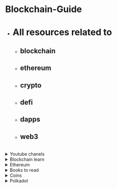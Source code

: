 # Blockchain-Guide
- # All resources related to 
  - ## blockchain
  - ## ethereum
  - ## crypto
  - ## defi
  - ## dapps
  - ## web3

<br/>
<details><summary>Youtube chanels</summary>
  
## Youtube Channels
  >[Dapp University](https://www.youtube.com/channel/UCY0xL8V6NzzFcwzHCgB8orQ)
  
  >[Whiteboard Crypto](https://www.youtube.com/channel/UCsYYksPHiGqXHPoHI-fm5sg)
  
  >[EthBuild](https://www.youtube.com/watch?v=30pa790tIIA&list=PLJz1HruEnenCXH7KW7wBCEBnBLOVkiqIi)
</details>

<details><summary>Blockchain learn</summary>
  
## Blockchain learn
  >[Crypto Zombies](https://cryptozombies.io/)
  
</details>

<details><summary>Ethereum</summary>

## Ethereum
  >[Ethereum Docs](https://ethereum.org/)
  
  - ### Programming
    >[Solidity](https://docs.soliditylang.org/en/v0.8.10/)
    
    >[we3.js](https://web3js.readthedocs.io/en/v1.5.2/)
    
    >[.NET Library for Ethereum](https://docs.nethereum.com/en/latest/)
  
  - ### IPFS
    >[IPFS](https://docs.ipfs.io/concepts/what-is-ipfs/#decentralization)
   
  - ### Infura
    >[Infura](https://medium.com/what-is-infura/what-is-infura-59dbdd778455)
    
    >[Infura Docs](https://infura.io/docs)
    
    >[Infura FAQ](https://infura.io/docs)
  
</details>

<details><summary>Books to read</summary>
  
  - ## Books
    >[Metaverse](https://github.com/joYyHack/Blockchain-Guide/files/7737602/9c2a5258-55ca-498e-8268-e4ae10718084.pdf)
  
    >[Defi](https://github.com/joYyHack/Blockchain-Guide/files/7737618/dbbd14a5-c140-4e82-911a-d4b4188a6f07.pdf)
  
    >[Microservices](https://github.com/joYyHack/Blockchain-Guide/files/7737656/Microservices.pdf)

</details>

<details><summary>Coins</summary>
 
## Coins
  >[CoinMarketCup](https://coinmarketcap.com/)
  
  >[CoinGeko](https://www.coingecko.com/en)
  
  - ### Methodologies
    >[CoinMarketCup(Methodologies)](https://support.coinmarketcap.com/hc/en-us/categories/360003242592-Listings-and-Methodologies)
  
    >[CoinGecko(Methodologies)](https://www.coingecko.com/en/methodology)
   
    >[What is market cup?](https://www.investopedia.com/terms/m/marketcapitalization.asp)
    
    >[Traiding pairs](https://cryptocurrencyfacts.com/what-are-trading-pairs-in-cryptocurrency/)
    
  - ### Upcoming Events
    >[CoinMarketCal](https://coinmarketcal.com/)
  
    >[CoinMarketCap(Upcoming)](https://coinmarketcap.com/ico-calendar/upcoming/)
  
</details>

<details><summary>Polkadot</summary>
  
## Polkadot
  >[What is Polkadot](https://www.youtube.com/watch?v=YlAdEQp6ekM)
  
  >[CoinMarketCup info](https://coinmarketcap.com/currencies/polkadot-new/)
  
  - ### Polkacity
    > [Polkacity Explained](https://www.youtube.com/watch?v=owispALAhPc&t=453s) 
    
    > [Polkacity LinkedIn](https://www.linkedin.com/company/polka-city/)
    
    > [Polkacity Reddit](https://www.reddit.com/r/polkacity/)
     
    > [Polkacity Twitter](https://twitter.com/polkacity)
     
    > [Polkacity Yahoo(some interesting news)](https://finance.yahoo.com/news/polka-city-entirely-autonomous-contract-205700051.html?guccounter=1&guce_referrer=aHR0cHM6Ly93d3cuZ29vZ2xlLmNvbS8&guce_referrer_sig=AQAAANN-A9gSpmd0YIgeqZHjJCxVgqR6LUctcoHlRSX-RyBgU8T8659mZ69uiv64X0gv5xsNRsO2ahKk56zDJ-972g0DUhQc4KJtf9JPK2F0NizlVSjEfVpb__nPYLXqfXmvCrjlwGXg85rHWjXBlvb0UKFLxYM9HznObaobQsBa_GxO)
     
    > [Polkacity QA](https://www.polkacity.io/q-a)
    
    > ![image](https://user-images.githubusercontent.com/94608729/144801718-fbc38f83-8edd-44eb-9dd1-813850ad0ed8.png)
 
  - ### Polkabridge
    > [Polkabridge begins its journey](https://coinquora.com/polkabridge-begins-its-journey-on-harmony-blockchain-after-harmony-grant/) 
    
  - ### Polkaswap
  
 </details>
  
